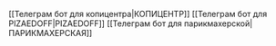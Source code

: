 
[[Телеграм бот для копицентра|КОПИЦЕНТР]]
[[Телеграм бот для PIZAEDOFF|PIZAEDOFF]]
[[Телеграм бот для парикмахерской|ПАРИКМАХЕРСКАЯ]]



